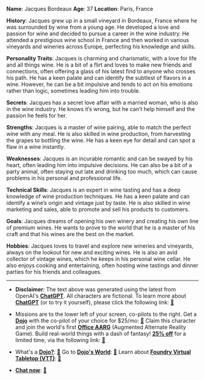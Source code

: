 **Name**: Jacques Bordeaux
**Age**: 37
**Location**: Paris, France

**History**:
Jacques grew up in a small vineyard in Bordeaux, France where he was surrounded by wine from a young age. He developed a love and passion for wine and decided to pursue a career in the wine industry. He attended a prestigious wine school in France and then worked in various vineyards and wineries across Europe, perfecting his knowledge and skills.

**Personality Traits**:
Jacques is charming and charismatic, with a love for life and all things wine. He is a bit of a flirt and loves to make new friends and connections, often offering a glass of his latest find to anyone who crosses his path. He has a keen palate and can identify the subtlest of flavors in a wine. However, he can be a bit impulsive and tends to act on his emotions rather than logic, sometimes leading him into trouble.

**Secrets**:
Jacques has a secret love affair with a married woman, who is also in the wine industry. He knows it’s wrong, but he can’t help himself and the passion he feels for her.

**Strengths**:
Jacques is a master of wine pairing, able to match the perfect wine with any meal. He is also skilled in wine production, from harvesting the grapes to bottling the wine. He has a keen eye for detail and can spot a flaw in a wine instantly.

**Weaknesses**:
Jacques is an incurable romantic and can be swayed by his heart, often leading him into impulsive decisions. He can also be a bit of a party animal, often staying out late and drinking too much, which can cause problems in his personal and professional life.

**Technical Skills**:
Jacques is an expert in wine tasting and has a deep knowledge of wine production techniques. He has a keen palate and can identify a wine’s origin and vintage just by taste. He is also skilled in wine marketing and sales, able to promote and sell his products to customers.

**Goals**:
Jacques dreams of opening his own winery and creating his own line of premium wines. He wants to prove to the world that he is a master of his craft and that his wines are the best on the market.

**Hobbies**:
Jacques loves to travel and explore new wineries and vineyards, always on the lookout for new and exciting wines. He is also an avid collector of vintage wines, which he keeps in his personal wine cellar. He also enjoys cooking and entertaining, often hosting wine tastings and dinner parties for his friends and colleagues.


---
* **Disclaimer**: The text above was generated using the latest from OpenAI's [**ChatGPT**](https://openai.com/blog/chatgpt/).  All characters are fictional.  To learn more about [**ChatGPT**](https://openai.com/blog/chatgpt/) (or to try it yourself), please click the following link: [:closed_book:](https://openai.com/blog/chatgpt/)

* Missions are to the lower left of your screen, co-pilots to the right. Get a [**Dojo**](https://workmates.live/marketplace) with the co-pilot of your choice for $25/mo: [:green_book:](https://workmates.live/marketplace) Claim this character and join the world's first [**Office AARG**](https://dojos.world) (Augmented Alternate Reality Game). Build real-world things with a dash of fantasy! [**25% off**](https://blog.workmates.live/deal-on-a-dojo) for a limited time, via the following link: [:green_book:](https://blog.workmates.live/deal-on-a-dojo) 

* What's a [**Dojo?**](https://workdojos.com): [:blue_book:](https://workdojos.com)  Go to [**Dojo's World**](https://dojos.world): [:blue_book:](https://dojos.world)  Learn about [**Foundry Virtual Tabletop (VTT)**](https://foundryvtt.com): [:closed_book:](https://foundryvtt.com/)

* [**Chat now**](https://chat.workmates.live/channel/support): [:ledger:](https://chat.workmates.live/channel/support)